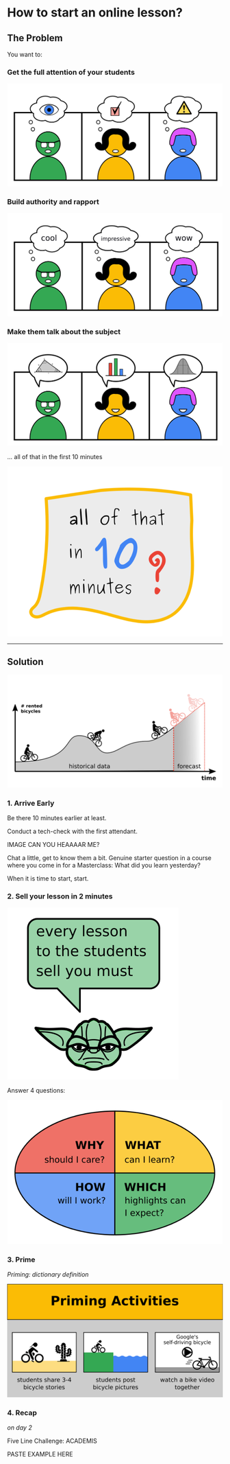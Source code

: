 
# How to start an online lesson?

## The Problem

You want to:

### Get the full attention of your students

![attentive students](images/warmup_activate.png)

### Build authority and rapport

![impressed students](images/warmup_rapport.png)

### Make them talk about the subject

![talkative students](images/warmup_talk.png)

... all of that in the first 10 minutes

![all of that in 10 minutes](images/all_in_ten_minutes.png)

----

## Solution

![bike driving along a time series](images/bike_time_series.png)

### 1. Arrive Early

Be there 10 minutes earlier at least.

Conduct a tech-check with the first attendant.

IMAGE CAN YOU HEAAAAR ME?

Chat a little, get to know them a bit. 
Genuine starter question in a course where you come in for a Masterclass: What did you learn yesterday?

When it is time to start, start.

### 2. Sell your lesson in 2 minutes

![Yoda sells a lesson](images/yoda_sells_lesson.png)

Answer 4 questions:

![4Mat - questions to sell your lesson](images/4mat.png)

### 3. Prime

*Priming: dictionary definition*

![priming activities](images/priming.png)

### 4. Recap

*on day 2*

Five Line Challenge: ACADEMIS

PASTE EXAMPLE HERE
